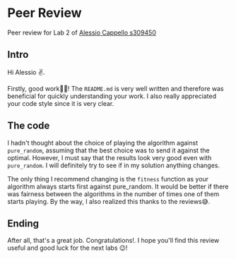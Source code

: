 # Peer Review
Peer review for Lab 2 of [Alessio Cappello s309450](https://github.com/AlessioCappello2/computational-intelligence/tree/main/labs)

## Intro
Hi Alessio ✌️.

Firstly, good work👍🏻! The ``README.md`` is very well written and therefore was beneficial for quickly understanding your work.
I also really appreciated your code style since it is very clear.

## The code

I hadn't thought about the choice of playing the algorithm against ``pure_random``, assuming that the best choice was to send it against the optimal. 
However, I must say that the results look very good even with ``pure_random``. I will definitely try to see if in my solution anything changes.

The only thing I recommend changing is the ``fitness`` function as your algorithm always starts first against pure_random.
It would be better if there was fairness between the algorithms in the number of times one of them starts playing.
By the way, I also realized this thanks to the reviews😅.

## Ending
After all, that's a great job. Congratulations!.
I hope you'll find this review useful and good luck for the next labs 😉!